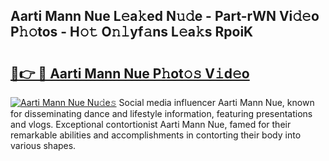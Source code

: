 ## Aarti Mann Nue L𝚎a𝚔ed N𝚞𝚍e - Part-rWN Vi𝚍𝚎o P𝚑𝚘tos - H𝚘𝚝 O𝚗𝚕yf𝚊ns L𝚎a𝚔s RpoiK

# <h2><a href="http://kfcfn2.oniu.top/?m=Aarti+Mann+Nue">🔗👉 🔴 Aarti Mann Nue P𝚑ot𝚘𝚜 V𝚒d𝚎o</a></h2>

[![Aarti Mann Nue Nu𝚍e𝚜](https://i.imgur.com/0qMVB7G.gif)](http://kfcfn2.oniu.top/?m=Aarti+Mann+Nue)
Social media influencer Aarti Mann Nue, known for disseminating dance and lifestyle information, featuring presentations and vlogs. Exceptional contortionist Aarti Mann Nue, famed for their remarkable abilities and accomplishments in contorting their body into various shapes.  
